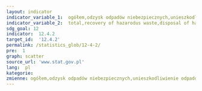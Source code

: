 ```yaml
---
layout: indicator
indicator_variable_1:  ogółem,odzysk odpadów niebezpiecznych,unieszkodliwienie odpadów niebezpiecznych
indicator_variable_2:  total,recovery of hazarodus waste,disposal of hazardous waste
sdg_goal: 12
indicator:  12.4.2
target_id:  '12.4.2'
permalink: /statistics_glob/12-4-2/
pre:  1
graph: scatter
source_url: 'www.stat.gov.pl'
lang:  pl
kategorie:  
zmienne: ogółem,odzysk odpadów niebezpiecznych,unieszkodliwienie odpadów niebezpiecznych
---
```

